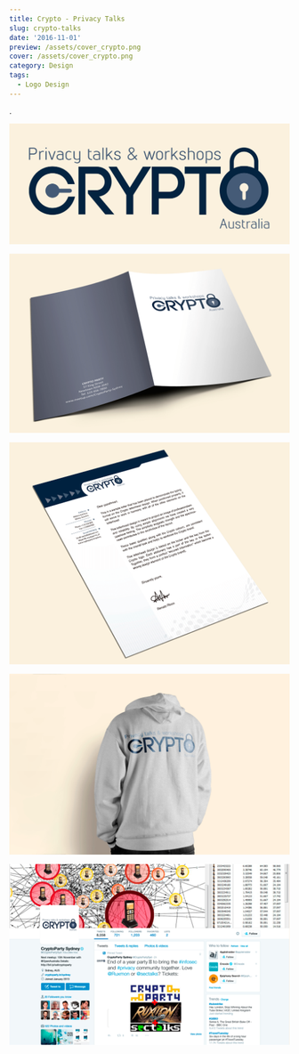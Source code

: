```yaml
---
title: Crypto - Privacy Talks
slug: crypto-talks
date: '2016-11-01'
preview: /assets/cover_crypto.png
cover: /assets/cover_crypto.png
category: Design
tags:
  - Logo Design
---
```

.

![](/assets/crypto_00.png)

![](/assets/crypto_02.png)

![](/assets/crypto_03.png)

![](/assets/crypto_04.png)

![](/assets/crypto_05.png)